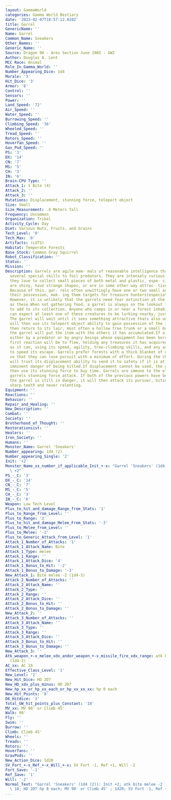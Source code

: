```yaml
---
layout: GammaWorld
categories: Gamma World Bestiary
date: '2023-02-07T18:57:12.020Z'
title: Garrel
GenericName: ''
Name: Garrel
Common_Name: Sneakers
Other_Names: ''
Generic_Name: ''
Source: Dragon 98 - Ares Section June 1985 - GW2
Author: Douglas A. Lent
MCC Race: Animal
Role_In_Gamma_World: ''
Number_Appearing_Dice: 1d4
Morale: '3'
Hit_Dice: '3'
Armor: '8'
Control: ''
Sensors: ''
Power: ''
Land_Speed: '72'
Air_Speed: ''
Water_Speed: ''
Burrowing_Speed: ''
Climbing_Speed: '36'
Wheeled_Speed: ''
Tread_Speed: ''
Rotors_Speed: ''
Hoverfan_Speed: ''
Gav_Pod_Speed: ''
PS: '3'
DX: '14'
CN: '7'
MS: '5'
CH: '3'
IN: '6'
Brain-CPU Type: ''
Attack_1: 1 Bite (4)
Attack_2: ''
Attack_3: ''
Mutations: Displacement, stunning force, teleport object
Size: Small
Size_Measurement: .6 Meters Tall
Frequency: Uncommon
Organization: Tribal
Activity_Cycle: Day
Diet: Various Nuts, Fruits, and Grains
Tech_Level: '0'
Tech_Max: '0'
Artifacts: (LOTS)
Habitat: Temperate Forests
Base_Stock: Common Gray Squirrel
Robot_Classification: ''
Status: ''
Mission: ''
Description: Garrels are agile mam- mals of reasonable intelligence that have developed
  several special skills to foil predators. They are intensely curious beings, and
  they love to collect small pieces of both metal and plastic, espe- cially if they
  are shiny, have strange shapes, or are in some other way attrac- tive to the garrel.
  Because of this, gar- rels often unwittingly have one or two small artifacts in
  their possession, mak- ing them targets for treasure hunters(especially for Archivists).
  However, it is unlikely that the garrels need fear extinction at the hands of such
  as these.When not gathering food, a garrel is always on the lookout for new items
  to add to its collection. Anyone who camps in or near a forest inhabited by garrels
  can expect at least one of these creatures to be lurking nearby, just out of sight.
  The garrel will wait until it sees something attractive thats also unguarded. It
  will then use its teleport object ability to gain possession of the item and will
  then return to its lair, most often a hollow tree trunk or a small burrow, where
  the garrel will put the item with the others it has accumulated.If a garrel is attacked,
  either by a predator or by angry beings whose equipment has been borrowed," its
  first reaction will be to flee, holding any treasures it has acquired for as long
  as it can, using its speed, agility, tree-climbing skills, and any available foliage
  to speed its escape. Garrels prefer forests with a thick blanket of undergrowth
  so that they can lose pursuit with a minimum of effort. During the chase, the garrel
  will trust its displacement ability to send it to safety if it is at any time in
  imminent danger of being killed.If displacement cannot be used, the garrel will
  then use its stunning force to buy time. Garrels are immune to the effects of another
  garrels stunning force attack. If both of the previous powers have been used and
  the garrel is still in danger, it will then attack its pursuer, biting with its
  sharp teeth and never relenting.
Equipment: ''
Reactions: ''
Behavior: ''
Repair_and_Healing: ''
New_Description: ''
Combat: ''
Society: ''
Brotherhood_of_Thought: ''
Restorationsist: ''
Healers: ''
Iron_Society: ''
Humans: ''
Monster_Name: Garrel 'Sneakers'
Number_appearing: 1d4 (2)
Number_appearing_Single: '2'
Init: '+2'
Monster_Name_xx_number_if_applicable_Init_+-x: "Garrel 'Sneakers' (1d4 (2)): Init\
  \ +2"
PS_-_C: '3'
DX_-_C: '14'
CN_-_C: '7'
MS_-_C: '5'
CH_-_C: '3'
IN_-_C: '6'
Weapon: Low Tech Level
Plus_to_hit_and_damage_Range_from_Stats: '1'
Plus_to_Range_from_Level: ''
Plus_to_Range: '2'
Plus_to_hit_and_damage_Melee_From_Stats: '-3'
Plus_to_Melee_from_Level: ''
Plus_to_Melee: '-2'
Plus_to_Generic_Attack_from_Level: '1'
Attack_1_Number_of_Attacks: '1'
Attack_1_Attack_Name: Bite
Attack_1_Type: melee
Attack_1_Range: ''
Attack_1_Attack_Dice: '4'
Attack_1_Bonus_to_Hit: '-2'
Attack_1_Bonus_to_Damage: '-3'
New_Attack_1: Bite melee -2 (1d4-3)
Attack_2_Number_of_Attacks: ''
Attack_2_Attack_Name: ''
Attack_2_Type: ''
Attack_2_Range: ''
Attack_2_Attack_Dice: ''
Attack_2_Bonus_to_Hit: ''
Attack_2_Bonus_to_Damage: ''
New_Attack_2: ''
Attack_3_Number_of_Attacks: ''
Attack_3_Attack_Name: ''
Attack_3_Type: ''
Attack_3_Range: ''
Attack_3_Attack_Dice: ''
Attack_3_Bonus_to_Hit: ''
Attack_3_Bonus_to_Damage: ''
New_Attack_3: ''
Atk_weapon_+-x_melee_xdx_andor_weapon_+-x_missile_fire_xdx_range: atk bite melee -2
  (1d4-3)
AC_xx: AC 18
Effective_Class_Level: '1'
New_Level: '2'
New_Hit_Dice: HD 2D7
New_HD_xdx_plus_minus: HD 2D7
New_hp_xx_or_hp_xx_each_or_hp_xx_xx_xx: hp 8 each
New_Hit_Points: '8'
D6_Hitdice: '3'
Total_GW_hit_points_plus_Constant: '18'
MV_xx: MV 90' or Climb 45'
Walk: 90'
Fly: ''
Swim: ''
Burrow: ''
Climb: Climb 45'
Wheels: ''
Treads: ''
Rotors: ''
Hoverfans: ''
GravPods: ''
New_Action_Dice: 1d20
SV_Fort_+-x_Ref_+-x_Will_+-x: SV Fort -1, Ref +1, Will -2
Fort_Save: '-1'
Ref_Save: '1'
Will: '-2'
Normal_Text: "Garrel 'Sneakers' (1d4 (2)): Init +2; atk bite melee -2 (1d4-3); AC\
  \ 18; HD 2D7 hp 8 each; MV 90' or Climb 45' ; 1d20; SV Fort -1, Ref +1, Will -2"
...
```

